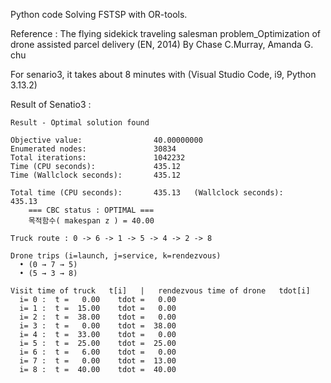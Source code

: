 Python code Solving FSTSP with OR-tools. 

Reference : The flying sidekick traveling salesman problem_Optimization of drone assisted parcel delivery (EN, 2014) By Chase C.Murray, Amanda G. chu

For senario3, it takes about 8 minutes with (Visual Studio Code, i9, Python 3.13.2)


Result of Senatio3 :

    Result - Optimal solution found

    Objective value:                40.00000000
    Enumerated nodes:               30834
    Total iterations:               1042232
    Time (CPU seconds):             435.12
    Time (Wallclock seconds):       435.12
    
    Total time (CPU seconds):       435.13   (Wallclock seconds):       435.13
        === CBC status : OPTIMAL ===
        목적함수( makespan z ) = 40.00
    
    Truck route : 0 -> 6 -> 1 -> 5 -> 4 -> 2 -> 8
    
    Drone trips (i=launch, j=service, k=rendezvous)
      • (0 → 7 → 5)
      • (5 → 3 → 8)
    
    Visit time of truck   t[i]   |   rendezvous time of drone   tdot[i]
      i= 0 :  t =   0.00    tdot =   0.00
      i= 1 :  t =  15.00    tdot =   0.00
      i= 2 :  t =  38.00    tdot =   0.00
      i= 3 :  t =   0.00    tdot =  38.00
      i= 4 :  t =  33.00    tdot =   0.00
      i= 5 :  t =  25.00    tdot =  25.00
      i= 6 :  t =   6.00    tdot =   0.00
      i= 7 :  t =   0.00    tdot =  13.00
      i= 8 :  t =  40.00    tdot =  40.00
    
